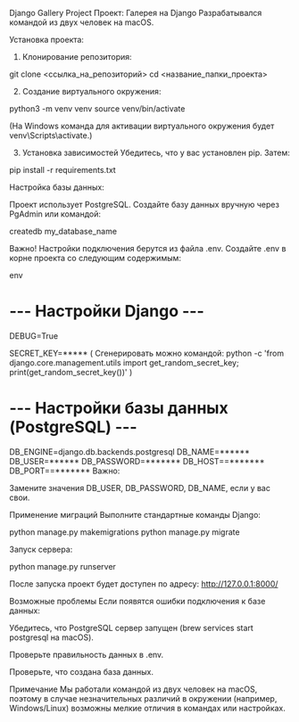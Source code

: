 Django Gallery Project
Проект: Галерея на Django
Разрабатывался командой из двух человек на macOS.

Установка проекта:
1. Клонирование репозитория:

git clone <ссылка_на_репозиторий>
cd <название_папки_проекта>

2. Создание виртуального окружения:

python3 -m venv venv
source venv/bin/activate

(На Windows команда для активации виртуального окружения будет venv\Scripts\activate.)

3. Установка зависимостей
Убедитесь, что у вас установлен pip. Затем:

pip install -r requirements.txt

Настройка базы данных:

Проект использует PostgreSQL.
Создайте базу данных вручную через PgAdmin или командой:

createdb my_database_name

Важно! Настройки подключения берутся из файла .env.
Создайте .env в корне проекта со следующим содержимым:

env
# --- Настройки Django --- 
DEBUG=True

SECRET_KEY=*****
(
Сгенерировать можно командой:
python -c 'from django.core.management.utils import get_random_secret_key; print(get_random_secret_key())' 
)

# --- Настройки базы данных (PostgreSQL) ---
DB_ENGINE=django.db.backends.postgresql
DB_NAME=******
DB_USER=******
DB_PASSWORD=*******
DB_HOST==*******
DB_PORT==*******
Важно:

Замените значения DB_USER, DB_PASSWORD, DB_NAME, если у вас свои.

Применение миграций
Выполните стандартные команды Django:

python manage.py makemigrations
python manage.py migrate

Запуск сервера:

python manage.py runserver

После запуска проект будет доступен по адресу:
http://127.0.0.1:8000/

Возможные проблемы
Если появятся ошибки подключения к базе данных:

Убедитесь, что PostgreSQL сервер запущен (brew services start postgresql на macOS).

Проверьте правильность данных в .env.

Проверьте, что создана база данных.


Примечание
Мы работали командой из двух человек на macOS, поэтому в случае незначительных различий в окружении (например, Windows/Linux) возможны мелкие отличия в командах или настройках.